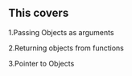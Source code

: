 ## This covers

1.Passing Objects as arguments

2.Returning objects from functions

3.Pointer to Objects